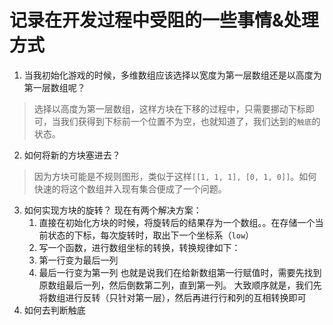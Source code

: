 # 记录在开发过程中受阻的一些事情&处理方式

1. 当我初始化游戏的时候，多维数组应该选择以宽度为第一层数组还是以高度为第一层数组呢？  
  > 选择以高度为第一层数组，这样方块在下移的过程中，只需要挪动下标即可，当我们获得到下标前一个位置不为空，也就知道了，我们达到的`触底`的状态。
2. 如何将新的方块塞进去？
  > 因为方块可能是不规则图形，类似于这样`[[1, 1, 1], [0, 1, 0]]`。如何快速的将这个数组并入现有集合便成了一个问题。
3. 如何实现方块的旋转？
  现在有两个解决方案：  
    1. 直接在初始化方块的时候，将旋转后的结果存为一个数组。。在存储一个当前状态的下标，每次旋转时，取出下一个坐标系（`low`）
    2. 写一个函数，进行数组坐标的转换，转换规律如下：  
      1. 第一行变为最后一列
      2. 最后一行变为第一列
      也就是说我们在给新数组第一行赋值时，需要先找到原数组最后一列，然后倒数第二列，直到第一列。
      大致顺序就是，我们先将数组进行反转（只针对第一层），然后再进行行和列的互相转换即可
4. 如何去判断触底